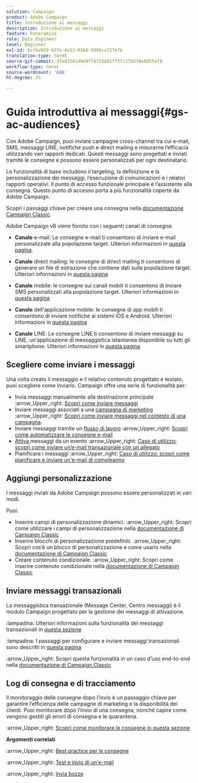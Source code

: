 ```yaml
---
solution: Campaign
product: Adobe Campaign
title: Introduzione ai messaggi
description: Introduzione ai messaggi
feature: Panoramica
role: Data Engineer
level: Beginner
exl-id: 6cf8a929-637e-4e51-9160-5980ca727efb
translation-type: tm+mt
source-git-commit: 3fe4156149e9ff8724dd1ff5fc17b538e6055ef8
workflow-type: tm+mt
source-wordcount: '686'
ht-degree: 3%

---
```


# Guida introduttiva ai messaggi{#gs-ac-audiences}

Con Adobe Campaign, puoi inviare campagne cross-channel tra cui e-mail, SMS, messaggi LINE, notifiche push e direct mailing e misurarne l’efficacia utilizzando vari rapporti dedicati. Questi messaggi sono progettati e inviati tramite le consegne e possono essere personalizzati per ogni destinatario.

Le funzionalità di base includono il targeting, la definizione e la personalizzazione dei messaggi, l’esecuzione di comunicazioni e i relativi rapporti operativi. Il punto di accesso funzionale principale è l’assistente alla consegna. Questo punto di accesso porta a più funzionalità coperte da Adobe Campaign.

Scopri i passaggi chiave per creare una consegna nella [documentazione Campaign Classic](https://experienceleague.adobe.com/docs/campaign-classic/using/sending-messages/key-steps-when-creating-a-delivery/steps-about-delivery-creation-steps.html).

Adobe Campaign v8 viene fornito con i seguenti canali di consegna:

* **Canale** e-mail: Le consegne e-mail ti consentono di inviare e-mail personalizzate alla popolazione target. Ulteriori informazioni in [questa pagina](../send/email.md).

* **Canale** direct mailing: le consegne di direct mailing ti consentono di generare un file di estrazione che contiene dati sulla popolazione target.  Ulteriori informazioni in [questa pagina](../send/direct-mail.md)

* **Canale** mobile: le consegne sui canali mobili ti consentono di inviare SMS personalizzati alla popolazione target.  Ulteriori informazioni in [questa pagina](../send/sms.md)

* **Canale** dell&#39;applicazione mobile: le consegne di app mobili ti consentono di inviare notifiche ai sistemi iOS e Android.  Ulteriori informazioni in [questa pagina](../send/push.md)

* **Canale** LINE: Le consegne LINE ti consentono di inviare messaggi su LINE, un&#39;applicazione di messaggistica istantanea disponibile su tutti gli smartphone. Ulteriori informazioni in [questa pagina](../send/line.md)

## Scegliere come inviare i messaggi

Una volta creato il messaggio e il relativo contenuto progettato e testato, puoi scegliere come inviarlo. Campaign offre una serie di funzionalità per:

* Invia messaggi manualmente alla destinazione principale
:arrow_Upper_right: [Scopri come inviare messaggi](https://experienceleague.adobe.com/docs/campaign-classic/using/sending-messages/sending-emails/sending-an-email/sending-messages.html)
* Inviare messaggi associati a una [campagna di marketing](https://experienceleague.adobe.com/docs/campaign-classic/using/orchestrating-campaigns/orchestrate-campaigns/setting-up-marketing-campaigns.html)
:arrow_Upper_right: [Scopri come inviare messaggi nel contesto di una campagna](https://experienceleague.adobe.com/docs/campaign-classic/using/orchestrating-campaigns/orchestrate-campaigns/marketing-campaign-deliveries.html).
* Inviare messaggi tramite un [flusso di lavoro](https://experienceleague.adobe.com/docs/campaign-classic/using/automating-with-workflows/introduction/about-workflows.html)
:arrow_Upper_right: [Scopri come automatizzare le consegne e-mail](https://experienceleague.adobe.com/docs/campaign-classic/using/automating-with-workflows/action-activities/delivery.html)
* [Attiva ](https://experienceleague.adobe.com/docs/campaign-classic/using/transactional-messaging/introduction/about-transactional-messaging.html) messaggi da un evento :arrow_Upper_right:  [Caso di utilizzo: scopri come inviare un’e-mail transazionale con un allegato](https://experienceleague.adobe.com/docs/campaign-classic/using/transactional-messaging/use-case/transactional-email-with-attachments.html)
* Pianificare i messaggi
:arrow_Upper_right: [Caso di utilizzo: scopri come pianificare e inviare un&#39;e-mail di compleanno](https://experienceleague.adobe.com/docs/campaign-classic/using/automating-with-workflows/use-cases/deliveries/sending-a-birthday-email.html?)


## Aggiungi personalizzazione

I messaggi inviati da Adobe Campaign possono essere personalizzati in vari modi.

Puoi:

* Inserire campi di personalizzazione dinamici.
:arrow_Upper_right: Scopri come utilizzare i campi di personalizzazione nella [documentazione di Campaign Classic](https://experienceleague.adobe.com/docs/campaign-classic/using/sending-messages/personalizing-deliveries/personalization-fields.html)
* Inserire blocchi di personalizzazione predefiniti.
:arrow_Upper_right: Scopri cos’è un blocco di personalizzazione e come usarlo nella [documentazione di Campaign Classic](https://experienceleague.adobe.com/docs/campaign-classic/using/sending-messages/personalizing-deliveries/personalization-blocks.html)
* Creare contenuto condizionale.
:arrow_Upper_right: Scopri come inserire contenuto condizionale nella [documentazione di Campaign Classic](https://experienceleague.adobe.com/docs/campaign-classic/using/sending-messages/personalizing-deliveries/conditional-content.html)

## Inviare messaggi transazionali

La messaggistica transazionale (Message Center, Centro messaggi) è il modulo Campaign progettato per la gestione dei messaggi di attivazione.

:lampadina: Ulteriori informazioni sulla funzionalità dei messaggi transazionali in [questa sezione](../dev/architecture.md#transac-msg-archi)

:lampadina: I passaggi per configurare e inviare messaggi transazionali sono descritti in [questa pagina](../send/transactional.md)

:arrow_Upper_right: Scopri questa funzionalità in un caso d’uso end-to-end nella [documentazione di Campaign Classic](https://experienceleague.adobe.com/docs/campaign-classic/using/transactional-messaging/use-case/transactional-email-with-attachments.html?lang=en#transactional-messaging)

## Log di consegna e di tracciamento

Il monitoraggio delle consegne dopo l’invio è un passaggio chiave per garantire l’efficienza delle campagne di marketing e la disponibilità dei clienti. Puoi monitorare dopo l’invio di una consegna, nonché capire come vengono gestiti gli errori di consegna e le quarantena.

:arrow_Upper_right: [Scopri come monitorare le consegne in questa sezione](https://experienceleague.adobe.com/docs/campaign-classic/using/sending-messages/monitoring-deliveries/about-delivery-monitoring.html?lang=en#sending-messages)


**Argomenti correlati**

:arrow_Upper_right:  [Best practice per le consegne](https://experienceleague.adobe.com/docs/campaign-classic/using/sending-messages/key-steps-when-creating-a-delivery/delivery-bestpractices/delivery-best-practices.html)

:arrow_Upper_right:  [Test e invio di un&#39;e-mail](https://experienceleague.adobe.com/docs/campaign-classic/using/sending-messages/sending-emails/sending-an-email/sending-messages.html)

:arrow_Upper_right:  [Invia bozze](https://experienceleague.adobe.com/docs/campaign-classic/using/sending-messages/key-steps-when-creating-a-delivery/steps-validating-the-delivery.html)
